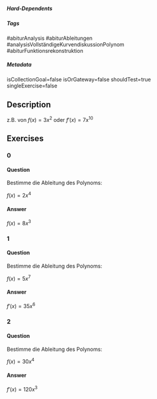 ##### Hard-Dependents
##### Tags
#abiturAnalysis
#abiturAbleitungen 
#analysisVollständigeKurvendiskussionPolynom
#abiturFunktionsrekonstruktion
##### Metadata
isCollectionGoal=false
isOrGateway=false
shouldTest=true
singleExercise=false
## Description
z.B. von  $f(x)=3x^2$ oder  $f'(x)=7x^{10}$ 
## Exercises
### 0
#### Question
Bestimme die Ableitung des Polynoms:

  $f(x)=2x^4$
#### Answer
 $f(x)=8x^3$
### 1
#### Question
Bestimme die Ableitung des Polynoms:

  $f(x)=5x^7$
#### Answer
$f'(x)=35x^6$
### 2
#### Question
Bestimme die Ableitung des Polynoms:

  $f(x)=30x^4$
#### Answer
$f'(x)=120x^3$
